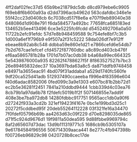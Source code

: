 4ff2daf02fec37d5
65b9be21879dc5db
d8cd979ebe6c9905
f69eb8f6b600a93a
d2dd7396acb4962d
563cdafdbc346e1e
55f42cc23d0408cb
6c7038cd517f8e6a
e707f9eb89040e38
648086d1d908e791
f6da584577a492bc
77658fca685183ed
134652b5ee413496
6ce3e5225fc6fcdd
d5452492706a0a50
11722b2efc91efdc
57d7e8b948459588
9c754efe8bf7c3b5
1d000a6ef1f796b9
e9f507a2f31c5222
58da026df7e912ff
ebeae8b92ab8c548
ddbba59e860e1d21
e7866cefd6e54db7
7b2d767cae1efcef
cfd4572f87760dbc
a8c89cd403cb476f
ef6aa5865781b28a
1701d7b07ac0db38
b4a68a99ec664325
5e5439876000a935
82262f4788627f5f
8f863527527b7bc3
26e89465832dec37
10a3697bda63a8c5
da871ddfb9748458
e84971a3655eac91
4bd079f31addaba1
a529d1740fc560fe
9df20ca525d41adb
512937490ccaeeba
f996e4f83596e604
f40d6adac8582006
0fed099c3a9e1303
e607bc81b2bb72d1
ec2b5e36281f2451
7841a210ddbd9444
1cbb339d4c03ea76
8cb79b1a97da6b78
f2fdefc5019b1f2f
507146855e7add9f
408e3be7ba972db8
14280fdbbc917751
9565acc1db0a90f6
d27242f933a3cd2b
321ef19423f4167e
0bc1e199bd3d25c1
20272f5cddbed95f
20deb55264112228
03f321fe16a34470
7f0fdef05796b69b
aa4263d63c09f229
d70e8298035de865
d71f5c924d9676d1
19f9811a50dea595
9d88fbbe9969794c
8af2d65607d73dac
13d9b111319771c5
1686cb9b5305107a
9e61784584f96556
506714309aaca441
8e277c4fb947398b
f00726eb96829c98
0420728b8cec17de
